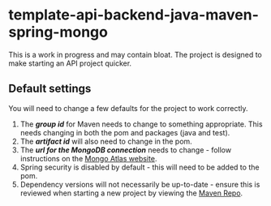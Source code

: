 # template-api-backend-java-maven-spring-mongo
This is a work in progress and may contain bloat. The project is designed to make starting an API project quicker.

## Default settings
You will need to change a few defaults for the project to work correctly.
1. The _**group id**_ for Maven needs to change to something appropriate. This needs changing in both the pom and packages (java and test).
2. The _**artifact id**_ will also need to change in the pom.
3. The _**url for the MongoDB connection**_ needs to change - follow instructions on the [Mongo Atlas website](https://account.mongodb.com/account/login).
4. Spring security is disabled by default - this will need to be added to the pom.
5. Dependency versions will not necessarily be up-to-date - ensure this is reviewed when starting a new project by viewing the [Maven Repo](https://mvnrepository.com/).